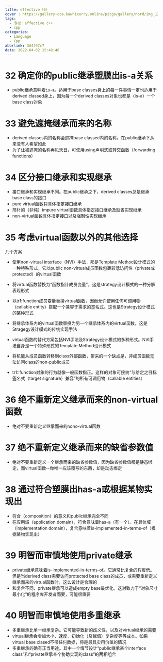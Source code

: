 ```yaml
---
title: effective（6）
cover : https://gallery-cos.kawhicurry.online/picgo/gallery/nord/img_1206.jpg
tags:
  - 专栏：effective c++
  - cpp
categories:
  - Language
  - Cpp
abbrlink: 3d4f97c7
date: 2022-04-02 15:48:46
---
```


# 32 确定你的public继承塑膜出is-a关系

- public继承意味着`is-a`。适用于base classes身上的每一件事情一定也适用于derived classed身上，因为每一个derived classes对象也都是（is-a）一个base class对象

# 33 避免遮掩继承而来的名称

- derived classes内的名称会遮掩base classed内的名称。在public继承下从来没有人希望如此
- 为了让被遮掩的名称再见天日，可使用using声明式或转交函数（forwarding functions）

# 34 区分接口继承和实现继承

- 接口继承和实现继承不同。在public继承之下，derived classes总是继承base class的接口
- pure virtual函数只具体指定接口继承
- 简朴的（非纯）impure virtual函数具体指定接口继承及缺省实现继承
- non-virtual函数具体指定接口以及强制性实现继承

# 35 考虑virtual函数以外的其他选择

几个方案
- 使用non-virtual interface（NVI）手法，那是Template Method设计模式的一种特殊形式。它以public non-virtual成员函数包裹较低访问性（private或protected）的virtual函数
- 将virtual函数替换为“函数指针成员变量”，这是strategy设计模式的一种分解表现形式
- 以tr1:function成员变量替换virtual函数，因而允许使用任何可调用物（callable entity）搭配一个兼容于需求的签名式。这也是Strategy设计模式的某种形式
- 将继承体系内的virtual函数替换为另一个继承体系内的virtual函数，这是Stragegy设计模式的传统实现手法

- virtual函数的替代方案包括NVI手法及Strategy设计模式的多种形式。NVI手法自身是一个特殊形式的Template Method设计模式
- 将机能从成员函数转移到class外部函数，带来的一个缺点是，非成员函数无法访问class的non-public成员
- tr1::function对象的行为就像一般函数指正。这样的对象可接纳“与给定之目标签名式（target signature）兼容”的所有可调用物（callable entities）

# 36 绝不重新定义继承而来的non-virtual函数

- 绝对不要重新定义继承而来的nono-virtual函数

# 37 绝不重新定义继承而来的缺省参数值

- 绝对不要重新定义一个继承而来的缺省参数值，因为缺省参数值都是静态绑定，而virtual函数--你唯一应该覆写的东西，却是动态绑定

# 38 通过符合塑膜出has-a或根据某物实现出

- 符合（composition）的意义和public继承完全不同
- 在应用域（application domain），符合意味着has-a（有一个）。在具体域（implementation domain），复合意味着is-implemented-in-terms-of（根据某物实现出）

# 39 明智而审慎地使用private继承

- private继承意味着is-implemented-in-terms-of。它通常比复合的程度低。但是当derived class需要访问protected base class的成员，或需要重新定义继承而来的virtual函数时，这么设计是合理的
- 和复合不同，private继承可以造成empty base最优化。这对致力于“对象尺寸最小化”的程序库开发者而要，可能很重要

# 40 明智而审慎地使用多重继承

- 多重继承比单一继承复杂。它可能导致新的歧义性，以及对virtual继承的需要
- virtual继承会增加大小、速度、初始化（及赋值）复杂度等等成本。如果virtual base clased不带任何数据，将是最具实用价值的情况
- 多重继承的确有正当用途。其中一个情节设计“public继承某个interface class”和“private继承某个协助实现的class”的两相组合
